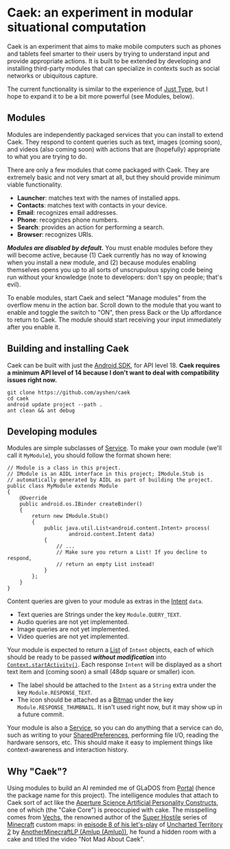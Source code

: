 Caek: an experiment in modular situational computation
======================================================

Caek is an experiment that aims to make mobile computers such as phones and
tablets feel smarter to their users by trying to understand input and provide
appropriate actions. It is built to be extended by developing and installing
third-party modules that can specialize in contexts such as social networks or
ubiquitous capture.

The current functionality is similar to the experience of [Just
Type](https://developer.palm.com/content/api/dev-guide/mojo/just-type.html), but
I hope to expand it to be a bit more powerful (see Modules, below).

## Modules

Modules are independently packaged services that you can install to extend Caek.
They respond to content queries such as text, images (coming soon), and videos
(also coming soon) with actions that are (hopefully) appropriate to what you are
trying to do.

There are only a few modules that come packaged with Caek. They are extremely
basic and not very smart at all, but they should provide minimum viable
functionality.

* **Launcher**: matches text with the names of installed apps.
* **Contacts**: matches text with contacts in your device.
* **Email**: recognizes email addresses.
* **Phone**: recognizes phone numbers.
* **Search**: provides an action for performing a search.
* **Browser**: recognizes URIs.

***Modules are disabled by default.*** You must enable modules before they will
become active, because (1) Caek currently has no way of knowing when you install
a new module, and (2) because modules enabling themselves opens you up to all
sorts of unscrupulous spying code being run without your knowledge (note to
developers: don't spy on people; that's evil).

To enable modules, start Caek and select "Manage modules" from the overflow menu
in the action bar. Scroll down to the module that you want to enable and toggle
the switch to "ON", then press Back or the Up affordance to return to Caek. The
module should start receiving your input immediately after you enable it.

## Building and installing Caek

Caek can be built with just the [Android
SDK](http://developer.android.com/sdk/index.html), for API level 18. **Caek
requires a minimum API level of 14 because I don't want to deal with
compatibility issues right now.**

    git clone https://github.com/ayshen/caek
    cd caek
    android update project --path .
    ant clean && ant debug

## Developing modules

Modules are simple subclasses of
[Service](http://developer.android.com/reference/android/app/Service.html).
To make your own module (we'll call it `MyModule`), you should follow the format
shown here:

    // Module is a class in this project.
    // IModule is an AIDL interface in this project; IModule.Stub is
    // automatically generated by AIDL as part of building the project.
    public class MyModule extends Module
    {
        @Override
        public android.os.IBinder createBinder()
        {
            return new IModule.Stub()
            {
                public java.util.List<android.content.Intent> process(
                        android.content.Intent data)
                {
                    // ...
                    // Make sure you return a List! If you decline to respond,
                    // return an empty List instead!
                }
            };
        }
    }

Content queries are given to your module as extras in the
[Intent](http://developer.android.com/reference/android/content/Intent.html)
`data`.

* Text queries are Strings under the key `Module.QUERY_TEXT`.
* Audio queries are not yet implemented.
* Image queries are not yet implemented.
* Video queries are not yet implemented.

Your module is expected to return a
[List](http://developer.android.com/reference/java/util/List.html) of `Intent`
objects, each of which should be ready to be passed ***without modification***
into
[`Context.startActivity()`](http://developer.android.com/reference/android/content/Context.html#startActivity%28android.content.Intent%29).
Each response `Intent` will be displayed as a short text item and (coming soon)
a small (48dp square or smaller) icon.

* The label should be attached to the `Intent` as a `String` extra under the key
  `Module.RESPONSE_TEXT`.
* The icon should be attached as a
  [Bitmap](http://developer.android.com/reference/android/grpahics/Bitmap.html)
  under the key `Module.RESPONSE_THUMBNAIL`. It isn't used right now, but it
  may show up in a future commit.

Your module is also a
[Service](http://developer.android.com/reference/android/app/Service.html), so
you can do anything that a service can do, such as writing to your
[SharedPreferences](http://developer.android.com/reference/android/content/SharedPreferences.html),
performing file I/O, reading the hardware sensors, etc. This should make it easy
to implement things like context-awareness and interaction history.

## Why "Caek"?

Using modules to build an AI reminded me of GLaDOS from
[Portal](http://store.steampowered.com/app/400) (hence the package name for this
project). The intelligence modules that attach to Caek sort of act like the
[Aperture Science Artificial Personality
Constructs](http://theportalwiki.com/wiki/Cores), one of which (the "Cake Core")
is preoccupied with cake. The misspelling comes from
[Vechs](http://youtube.com/user/vechz), the renowned author of the [Super
Hostile](http://www.minecraftforum.net/topic/191908-ctmcollection-%e2%98%a0-vechs-super-hostile-series-%e2%98%a0/)
series of [Minecraft](http://minecraft.net) custom maps: in [episode 8 of his
let's-play](http://www.youtube.com/watch?v=RBAy1pcW5UQ) of [Uncharted Territory
2](http://www.minecraftforum.net/topic/1380417-amlups-uncharted-territory-series-ut3-released-for-162/)
by [AnotherMinecraftLP (Amlup
(Amlup))](http://www.youtube.com/user/anotherminecraftlp), he found a hidden
room with a cake and titled the video "Not Mad About Caek".

